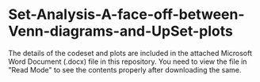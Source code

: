 # Set-Analysis-A-face-off-between-Venn-diagrams-and-UpSet-plots

The details of the codeset and plots are included in the attached Microsoft Word Document (.docx) file in this repository. 
You need to view the file in "Read Mode" to see the contents properly after downloading the same.
